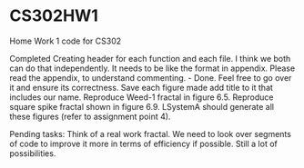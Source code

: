# CS302HW1
Home Work 1 code for CS302

Completed
Creating header for each function and each file. I think we both can do that independently. It needs to be like the format in appendix. Please read the appendix, to understand commenting. -   Done. Feel free to go over it and ensure its correctness.
Save each figure made add title to it that includes our name.
Reproduce Weed-1 fractal in figure 6.5.
Reproduce square spike fractal shown in figure 6.9.
LSystemA should generate all these figures (refer to assignment point 4).


Pending tasks:
Think of a real work fractal. 
We need to look over segments of code to improve it more in terms of efficiency if possible. Still a lot of possibilities.




